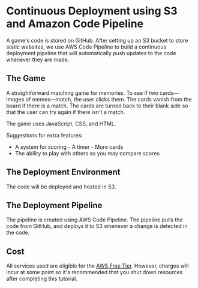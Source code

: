 # Continuous Deployment using S3 and Amazon Code Pipeline
A game's code is stored on GitHub. After setting up an S3 bucket to store static websites, we use AWS Code Pipeline to build a continuous deployment pipeline that will automatically push updates to the code whenever they are made.

## The Game
A straightforward matching game for memories.  To see if two cards—images of memes—match, the user clicks them.  The cards vanish from the board if there is a match.  The cards are turned back to their blank side so that the user can try again if there isn't a match.

The game uses JavaScript, CSS, and HTML.

Suggestions for extra features:
- A system for scoring - A timer - More cards
- The ability to play with others so you may compare scores 


## The Deployment Environment
The code will be deployed and hosted in S3.

## The Deployment Pipeline
The pipeline is created using AWS Code Pipeline.  The pipeline pulls the code from GitHub, and deploys it to S3 whenever a change is detected in the code.

## Cost
All services used are eligible for the [AWS Free Tier](https://aws.amazon.com/free/).  However, charges will incur at some point so it's recommended that you shut down resources after completing this tutorial.
